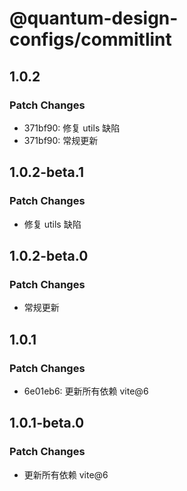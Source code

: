 # @quantum-design-configs/commitlint

## 1.0.2

### Patch Changes

-   371bf90: 修复 utils 缺陷
-   371bf90: 常规更新

## 1.0.2-beta.1

### Patch Changes

-   修复 utils 缺陷

## 1.0.2-beta.0

### Patch Changes

-   常规更新

## 1.0.1

### Patch Changes

-   6e01eb6: 更新所有依赖 vite@6

## 1.0.1-beta.0

### Patch Changes

-   更新所有依赖 vite@6
